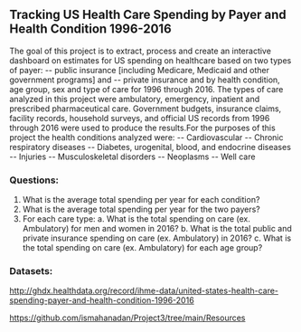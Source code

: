 ## Tracking US Health Care Spending by Payer and Health Condition 1996-2016

 The goal of this project is to extract, process and create an interactive dashboard on estimates   for US spending on healthcare based on two types of payer: 
   -- public insurance [including Medicare, Medicaid and other government programs] and 
   -- private insurance 
   and by health condition, age group, sex and type of care for 1996 through 2016. 
The types of care analyzed in this project were ambulatory, emergency, inpatient and prescribed pharmaceutical care. Government budgets, insurance claims, facility records, household surveys, 
and official US records from 1996 through 2016 were used to produce the results.For the purposes of
this project the health conditions analyzed were: 
   -- Cardiovascular 
   -- Chronic respiratory diseases 
   -- Diabetes, urogenital, blood, and endocrine diseases 
   -- Injuries 
   -- Musculoskeletal disorders 
   -- Neoplasms
   -- Well care

 

### Questions:

1.	What is the average total spending per year for each condition?
2.	What is the average total spending per year for the two payers?
3.	For each care type:
a.	What is the total spending on care (ex. Ambulatory) for men and women in 2016?
b.	What is the total public and private insurance spending on care (ex. Ambulatory) in 2016?
c.	What is the total spending on care (ex. Ambulatory) for each age group?



### Datasets: 

http://ghdx.healthdata.org/record/ihme-data/united-states-health-care-spending-payer-and-health-condition-1996-2016

https://github.com/ismahanadan/Project3/tree/main/Resources






